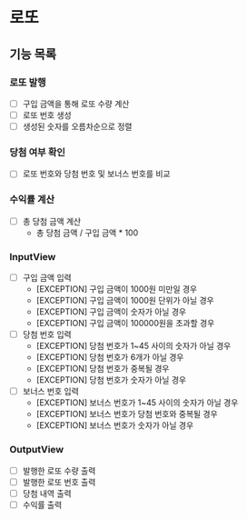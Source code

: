 # 로또

## 기능 목록

### 로또 발행
- [ ] 구입 금액을 통해 로또 수량 계산
- [ ] 로또 번호 생성
- [ ] 생성된 숫자를 오름차순으로 정렬 

### 당첨 여부 확인
- [ ] 로또 번호와 당첨 번호 및 보너스 번호를 비교

### 수익률 계산
- [ ] 총 당첨 금액 계산
  - 총 당첨 금액 / 구입 금액 * 100

### InputView
- [ ] 구입 금액 입력
  - [EXCEPTION] 구입 금액이 1000원 미만일 경우
  - [EXCEPTION] 구입 금액이 1000원 단위가 아닐 경우
  - [EXCEPTION] 구입 금액이 숫자가 아닐 경우
  - [EXCEPTION] 구입 금액이 100000원을 초과할 경우
- [ ] 당첨 번호 입력
  - [EXCEPTION] 당첨 번호가 1~45 사이의 숫자가 아닐 경우
  - [EXCEPTION] 당첨 번호가 6개가 아닐 경우
  - [EXCEPTION] 당첨 번호가 중복될 경우
  - [EXCEPTION] 당첨 번호가 숫자가 아닐 경우
- [ ] 보너스 번호 입력
  - [EXCEPTION] 보너스 번호가 1~45 사이의 숫자가 아닐 경우
  - [EXCEPTION] 보너스 번호가 당첨 번호와 중복될 경우
  - [EXCEPTION] 보너스 번호가 숫자가 아닐 경우

### OutputView
- [ ] 발행한 로또 수량 출력
- [ ] 발행한 로또 번호 출력
- [ ] 당첨 내역 출력
- [ ] 수익률 출력
